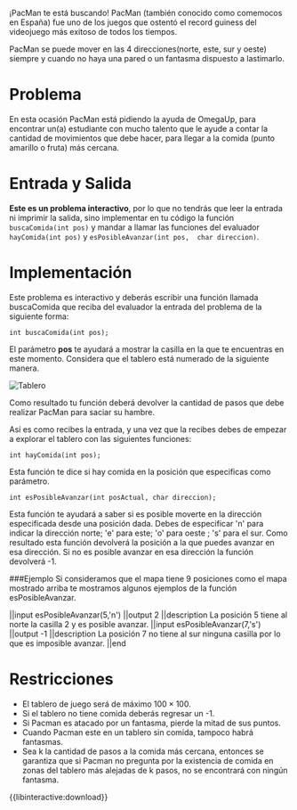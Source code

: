 ¡PacMan te está buscando!
PacMan (también conocido como comemocos en España) fue uno de los juegos que ostentó el record guiness del videojuego más exitoso de todos los tiempos. 

PacMan se puede mover en las 4 direcciones(norte, este, sur y oeste) siempre y cuando no haya una pared o un fantasma dispuesto a lastimarlo.

# Problema

En esta ocasión PacMan está pidiendo la ayuda de OmegaUp, para encontrar un(a) estudiante con mucho talento que le ayude a contar la cantidad de movimientos que debe hacer, para llegar a la comida (punto amarillo o fruta) más cercana. 

# Entrada y Salida

**Este es un problema interactivo**, por lo que no tendrás que leer la entrada ni imprimir la salida, sino implementar en tu código la función `buscaComida(int pos)` y mandar a llamar las funciones del evaluador `hayComida(int pos)` y `esPosibleAvanzar(int pos,  char direccion)`.

# Implementación

Este problema es interactivo y deberás escribir una función llamada buscaComida que reciba del evaluador la entrada del problema de la siguiente forma:

    int buscaComida(int pos);

El parámetro **pos** te ayudará a mostrar la casilla en la que te encuentras en este momento. Considera que el tablero está numerado de la siguiente manera.

![Tablero](Tablero.png)

Como resultado tu función deberá devolver la cantidad de pasos que debe realizar PacMan para saciar su hambre.

Así es como recibes la entrada, y una vez que la recibes debes de empezar a explorar el tablero con las siguientes funciones:


    int hayComida(int pos);

Esta función te dice si hay comida en la posición que especificas como parámetro.

    int esPosibleAvanzar(int posActual, char direccion);

Esta función te ayudará a saber si es posible moverte en la dirección especificada desde una posición dada. Debes de especificar 'n' para indicar la dirección norte; 'e' para este; 'o' para oeste ; 's' para el sur.
Como resultado esta función devolverá la posición a la que puedes avanzar en esa dirección. Si no es posible avanzar en esa dirección la función devolverá -1.


###Ejemplo 
Si consideramos que el mapa tiene 9 posiciones como el mapa mostrado arriba te mostramos algunos ejemplos de la función esPosibleAvanzar.
 
||input
   esPosibleAvanzar(5,'n')
||output
   2
||description
   La posición 5 tiene al norte la casilla 2 y es posible avanzar.
||input
   esPosibleAvanzar(7,'s')
||output
   -1
||description
   La posición 7 no tiene al sur ninguna casilla por lo que es imposible avanzar.
||end

# Restricciones

* El tablero de juego será de máximo $100\times100$.
* Si el tablero no tiene comida deberás regresar un -1.
* Si Pacman es atacado por un fantasma, pierde la mitad de sus puntos.
* Cuando Pacman este en un tablero sin comida, tampoco habrá fantasmas.
* Sea k la cantidad de pasos a la comida más cercana, entonces se garantiza que si Pacman no pregunta por la existencia de comida en zonas del tablero más alejadas de k pasos, no se encontrará con ningún fantasma.

{{libinteractive:download}}